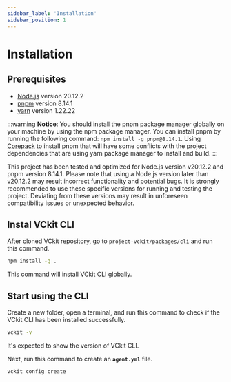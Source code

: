 ```yaml
---
sidebar_label: 'Installation'
sidebar_position: 1
---
```


# Installation

## Prerequisites

- [Node.js](https://nodejs.org/en/) version 20.12.2
- [pnpm](https://pnpm.io/) version 8.14.1
- [yarn](https://yarnpkg.com/) version 1.22.22

:::warning
**Notice**: You should install the pnpm package manager globally on your machine by using the npm package manager. You can install pnpm by running the following command: `npm install -g pnpm@8.14.1`. Using [Corepack](https://nodejs.org/api/corepack.html) to install pnpm that will have some conflicts with the project dependencies that are using yarn package manager to install and build.
:::

This project has been tested and optimized for Node.js version v20.12.2 and pnpm version 8.14.1. Please note that using a Node.js version later than v20.12.2 may result incorrect functionality and potential bugs. It is strongly recommended to use these specific versions for running and testing the project. Deviating from these versions may result in unforeseen compatibility issues or unexpected behavior.

## Instal VCkit CLI

After cloned VCkit repository, go to `project-vckit/packages/cli` and run this command.

```bash
npm install -g .
```

This command will install VCkit CLI globally.

## Start using the CLI

Create a new folder, open a terminal, and run this command to check if the VCkit CLI has been installed successfully.

```bash
vckit -v
```

It's expected to show the version of VCkit CLI.

Next, run this command to create an **`agent.yml`** file.

```bash
vckit config create
```
